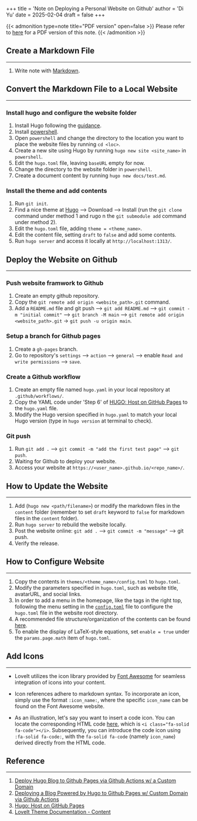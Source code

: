 +++
title = 'Note on Deploying a Personal Website on Github'
author = 'Di Yu'
date = 2025-02-04
draft = false
+++

<!-- **Author:** Di Yu (email: yudi.0211@foxmail.com) -->

{{< admonition type=note title="PDF version" open=false >}}
Please refer to [here](/posts/note-deploy-personal-website/Note_deploy_website.pdf) for a PDF version of this note.
{{< /admonition >}}

## Create a Markdown File
---
1. Write note with [Markdown](https://en.wikipedia.org/wiki/Markdown).

## Convert the Markdown File to a Local Website
---
### Install hugo and configure the website folder
1. Install Hugo following the [guidance](https://gohugo.io/installation/).
2. Install [powershell](https://learn.microsoft.com/en-us/powershell/scripting/install/installing-powershell-on-windows?view=powershell-7.3).
3. Open `powershell` and change the directory to the location you want to place the website files by running `cd <loc>`.
4. Create a new site using Hugo by running `hugo new site <site_name>` in `powershell`.
5. Edit the `hugo.toml` file, leaving `baseURL` empty for now.
6. Change the directory to the website folder in `powershell`.
7. Create a document content by running `hugo new docs/test.md`.

### Install the theme and add contents
1. Run `git init`.
2. Find a nice theme at [Hugo](https://themes.gohugo.io/) --> Download --> Install (run the `git clone` command under method 1 and rugo n the `git submodule add` command under method 2).
3. Edit the `hugo.toml` file, adding `theme = <theme_name>`.
4. Edit the content file, setting `draft` to `false` and add some contents.
5. Run `hugo server` and access it locally at `http://localhost:1313/`.

## Deploy the Website on Github
---
### Push website framwork to Github
1. Create an empty github repository.
2. Copy the `git remote add origin <website_path>.git` command.
3. Add a `README.md` file and git push --> `git add README.md` --> `git commit -m "initial commit"` --> `git branch -M main` --> `git remote add origin <website_path>.git` -> `git push -u origin main`.

### Setup a branch for Github pages
1. Create a `gh-pages` branch.
2. Go to repository's `settings` --> `action` --> `general` --> enable `Read and write permissions` --> `save`.

### Create a Github workflow
1. Create an empty file named `hugo.yaml` in your local repository at `.github/workflows/`.
2. Copy the YAML code under 'Step 6' of [HUGO: Host on GitHub Pages](https://gohugo.io/hosting-and-deployment/hosting-on-github/) to the `hugo.yaml` file.
3. Modify the Hugo version specified in `hugo.yaml` to match your local Hugo version (type in `hugo version` at terminal to check).

### Git push
1. Run `git add .` --> `git commit -m "add the first test page"` --> `git push`.
2. Waiting for Github to deploy your website.
3. Access your website at `https://<user_name>.github.io/<repo_name>/`.

## How to Update the Website
---
1. Add (`hugo new <path/filename>`) or modify the markdown files in the `content` folder (remember to set `draft` keyword to `false` for markdown files in the `content` folder).
2. Run `hugo server` to rebuild the website locally.
3. Post the website online: `git add .` --> `git commit -m "message"` --> git push.
4. Verify the release.

## How to Configure Website
---
1. Copy the contents in `themes/<theme_name>/config.toml` to `hugo.toml`.
2. Modify the parameters specified in `hugo.toml`, such as website title, avatarURL, and social links.
3. In order to add a menu in the homepage, like the tags in the right top, following the menu setting in the [`config.toml`](https://github.com/dillonzq/LoveIt/blob/master/exampleSite/config.toml) file to configure the `hugo.toml` file in the website root directory.
4. A recommended file structure/organization of the contents can be found [here](https://github.com/dillonzq/LoveIt/tree/master/exampleSite).
5. To enable the display of LaTeX-style equations, set `enable = true` under the `params.page.math` item of `hugo.toml`.

## Add Icons
---
+ LoveIt utilizes the icon library provided by [Font Awesome](https://fontawesome.com/icons) for seamless integration of icons into your content.

+ Icon references adhere to markdown syntax. To incorporate an icon, simply use the format `:icon_name:`, where the specific `icon_name` can be found on the Font Awesome website.

+ As an illustration, let's say you want to insert a code icon. You can locate the corresponding HTML code [here](https://fontawesome.com/icons/code?f=classic&s=solid), which is `<i class="fa-solid fa-code"></i>`. Subsequently, you can introduce the code icon using `:fa-solid fa-code:`, with the `fa-solid fa-code` (namely `icon_name`) derived directly from the HTML code.

## Reference
---
1. [Deploy Hugo Blog to Github Pages via Github Actions w/ a Custom Domain](https://www.youtube.com/watch?v=_QSr2_pxIJs)
2. [Deploying a Blog Powered by Hugo to Github Pages w/ Custom Domain via Github Actions](https://theplaybook.dev/docs/deploy-hugo-to-github-pages/)
3. [Hugo: Host on GitHub Pages](https://gohugo.io/hosting-and-deployment/hosting-on-github/)
4. [LoveIt Theme Documentation - Content
](https://hugoloveit.com/theme-documentation-content/#fontawesome)